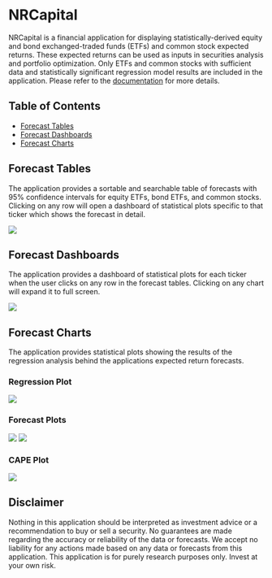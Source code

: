 # NRCapital

NRCapital is a financial application for displaying statistically-derived equity and bond exchanged-traded funds (ETFs) and common stock expected returns. These expected returns can be used as inputs in securities analysis and portfolio optimization. Only ETFs and common stocks with sufficient data and statistically significant regression model results are included in the application. Please refer to the [documentation](https://nr-capital-management.gitbook.io/nrcapital/) for more details. 

## Table of Contents

 - [Forecast Tables](#Forecast-Tables)
 - [Forecast Dashboards](#Forecast-Dashboards)
 - [Forecast Charts](#Forecast-Charts)

## Forecast Tables

The application provides a sortable and searchable table of forecasts with 95% confidence intervals for equity ETFs, bond ETFs, and common stocks. Clicking on any row will open a dashboard of statistical plots specific to that ticker which shows the forecast in detail. 

![](https://files.gitbook.com/v0/b/gitbook-x-prod.appspot.com/o/spaces%2FSKjgOWTTLSJxR5P9qKTd%2Fuploads%2F5Q0Et5FHteo1EuSAZKiK%2Fimage.png?alt=media&token=7f03e6e5-06dc-4953-a841-e3ffaec56756)

## Forecast Dashboards

The application provides a dashboard of statistical plots for each ticker when the user clicks on any row in the forecast tables.  Clicking on any chart will expand it to full screen. 

![](https://files.gitbook.com/v0/b/gitbook-x-prod.appspot.com/o/spaces%2FSKjgOWTTLSJxR5P9qKTd%2Fuploads%2FSb4YGd08mK99n5CXJJ2n%2Fimage.png?alt=media&token=ae0e9f7c-2b6c-4a0a-b1f8-40a2ac5d6f09)

## Forecast Charts

The application provides statistical plots showing the results of the regression analysis behind the applications expected return forecasts. 

### Regression Plot

![](https://files.gitbook.com/v0/b/gitbook-x-prod.appspot.com/o/spaces%2FSKjgOWTTLSJxR5P9qKTd%2Fuploads%2Fyi0u0oS0ZBMLrK6aVwsT%2Fsample_regression_NDQ.jpg?alt=media&token=e992e025-6757-45ae-a680-a73f028811e4)

### Forecast Plots

![](https://files.gitbook.com/v0/b/gitbook-x-prod.appspot.com/o/spaces%2FSKjgOWTTLSJxR5P9qKTd%2Fuploads%2FyE254JXpQYEqxlxkJaeM%2Fsample_observed_forecast_NDQ.jpg?alt=media&token=e4efee77-362f-4c03-94cf-5cc8ba790df4)
![](https://files.gitbook.com/v0/b/gitbook-x-prod.appspot.com/o/spaces%2FSKjgOWTTLSJxR5P9qKTd%2Fuploads%2Farxdad2idq1zDoc8jEuR%2Fexpected_fwd_return_NDQ.jpg?alt=media&token=0b5ce2d8-ff73-457d-8d4e-fbeb0c6dea87)

### CAPE Plot

![](https://files.gitbook.com/v0/b/gitbook-x-prod.appspot.com/o/spaces%2FSKjgOWTTLSJxR5P9qKTd%2Fuploads%2FrBKbFHvihZRV2K3gUtir%2Flong_term_pe_ratio_NDQ.jpg?alt=media&token=7bea9db5-b93a-49d1-991e-f1077e2e8bc6)

## Disclaimer

Nothing in this application should be interpreted as investment advice or a recommendation to buy or sell a security. No guarantees are made regarding the accuracy or reliability of the data or forecasts. We accept no liability for any actions made based on any data or forecasts from this application. This application is for purely research purposes only. Invest at your own risk.